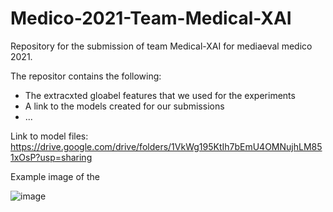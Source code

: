 # Medico-2021-Team-Medical-XAI
Repository for the submission of team Medical-XAI for mediaeval medico 2021.

The repositor contains the following:
  - The extracxted gloabel features that we used for the experiments
  - A link to the models created for our submissions
  - ...


Link to model files: https://drive.google.com/drive/folders/1VkWg195KtIh7bEmU4OMNujhLM851xOsP?usp=sharing

Example image of the 

![image](https://user-images.githubusercontent.com/16191000/141788111-d67588bf-6b55-4fb4-95c2-218b770dcd1a.png)
